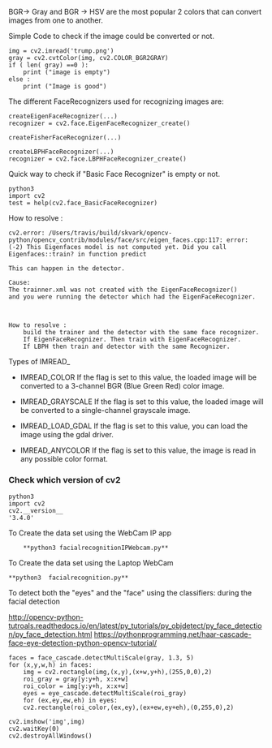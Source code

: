 

BGR-> Gray and
BGR -> HSV are the most popular 2 colors that can convert images from one to another.

Simple Code to check if the image could be converted or not.

	img = cv2.imread('trump.png')
	gray = cv2.cvtColor(img, cv2.COLOR_BGR2GRAY)
	if ( len( gray) ==0 ):
		print ("image is empty")
	else :
		print ("Image is good")

The different FaceRecognizers used for recognizing images are:

	createEigenFaceRecognizer(...)
	recognizer = cv2.face.EigenFaceRecognizer_create()

	createFisherFaceRecognizer(...)

	createLBPHFaceRecognizer(...)
	recognizer = cv2.face.LBPHFaceRecognizer_create()
	

Quick way to check if "Basic Face Recognizer" is empty or not.
	
	python3
	import cv2
	test = help(cv2.face_BasicFaceRecognizer)

How to resolve :

	cv2.error: /Users/travis/build/skvark/opencv-python/opencv_contrib/modules/face/src/eigen_faces.cpp:117: error: (-2) This Eigenfaces model is not computed yet. Did you call Eigenfaces::train? in function predict

	This can happen in the detector.

	Cause:
	The trainner.xml was not created with the EigenFaceRecognizer()
	and you were running the detector which had the EigenFaceRecognizer.

	

	How to resolve :
		build the trainer and the detector with the same face recognizer.
		If EigenFaceRecognizer. Then train with EigenFaceRecognizer.
		If LBPH then train and detector with the same Recognizer.


Types of IMREAD_

* IMREAD_COLOR If the flag is set to this value, the loaded image will be converted to a 3-channel BGR (Blue Green Red) color image.

* IMREAD_GRAYSCALE If the flag is set to this value, the loaded image will be converted to a single-channel grayscale image.

* IMREAD_LOAD_GDAL If the flag is set to this value, you can load the image using the gdal driver.
	
* IMREAD_ANYCOLOR If the flag is set to this value, the image is read in any possible color format.


### Check which version of cv2

	python3
	import cv2
	cv2.__version__
	'3.4.0'


To Create the data set using the WebCam IP app

        **python3 facialrecognitionIPWebcam.py**

To Create the data set using the Laptop WebCam 

	**python3  facialrecognition.py**


To detect both the "eyes" and the "face" using the classifiers:  during the facial detection

http://opencv-python-tutroals.readthedocs.io/en/latest/py_tutorials/py_objdetect/py_face_detection/py_face_detection.html
https://pythonprogramming.net/haar-cascade-face-eye-detection-python-opencv-tutorial/

	faces = face_cascade.detectMultiScale(gray, 1.3, 5)
	for (x,y,w,h) in faces:
	    img = cv2.rectangle(img,(x,y),(x+w,y+h),(255,0,0),2)
	    roi_gray = gray[y:y+h, x:x+w]
	    roi_color = img[y:y+h, x:x+w]
	    eyes = eye_cascade.detectMultiScale(roi_gray)
	    for (ex,ey,ew,eh) in eyes:
		cv2.rectangle(roi_color,(ex,ey),(ex+ew,ey+eh),(0,255,0),2)

	cv2.imshow('img',img)
	cv2.waitKey(0)
	cv2.destroyAllWindows()
